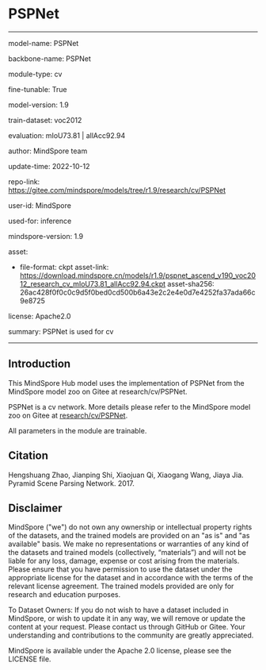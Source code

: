 # PSPNet

---

model-name: PSPNet

backbone-name: PSPNet

module-type: cv

fine-tunable: True

model-version: 1.9

train-dataset: voc2012

evaluation: mIoU73.81 | allAcc92.94

author: MindSpore team

update-time: 2022-10-12

repo-link: <https://gitee.com/mindspore/models/tree/r1.9/research/cv/PSPNet>

user-id: MindSpore

used-for: inference

mindspore-version: 1.9

asset:

-
    file-format: ckpt
    asset-link: <https://download.mindspore.cn/models/r1.9/pspnet_ascend_v190_voc2012_research_cv_mIoU73.81_allAcc92.94.ckpt>
    asset-sha256: 26ac428f0f0c0c9d5f0bed0cd500b6a43e2c2e4e0d7e4252fa37ada66c9e8725

license: Apache2.0

summary: PSPNet is used for cv

---

## Introduction

This MindSpore Hub model uses the implementation of PSPNet from the MindSpore model zoo on Gitee at research/cv/PSPNet.

PSPNet is a cv network. More details please refer to the MindSpore model zoo on Gitee at [research/cv/PSPNet](https://gitee.com/mindspore/models/blob/r1.9/research/cv/PSPNet/README.md).

All parameters in the module are trainable.

## Citation

Hengshuang Zhao, Jianping Shi, Xiaojuan Qi, Xiaogang Wang, Jiaya Jia. Pyramid Scene Parsing Network. 2017.

## Disclaimer

MindSpore ("we") do not own any ownership or intellectual property rights of the datasets, and the trained models are provided on an "as is" and "as available" basis. We make no representations or warranties of any kind of the datasets and trained models (collectively, “materials”) and will not be liable for any loss, damage, expense or cost arising from the materials. Please ensure that you have permission to use the dataset under the appropriate license for the dataset and in accordance with the terms of the relevant license agreement. The trained models provided are only for research and education purposes.

To Dataset Owners: If you do not wish to have a dataset included in MindSpore, or wish to update it in any way, we will remove or update the content at your request. Please contact us through GitHub or Gitee. Your understanding and contributions to the community are greatly appreciated.

MindSpore is available under the Apache 2.0 license, please see the LICENSE file.

